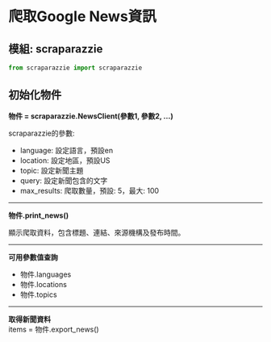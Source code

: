 爬取Google News資訊
===

模組: scraparazzie
---

```python
from scraparazzie import scraparazzie
```

初始化物件
---

**物件 = scraparazzie.NewsClient(參數1, 參數2, ...)**  

  scraparazzie的參數:

* language: 設定語言，預設en
* location: 設定地區，預設US
* topic: 設定新聞主題
* query: 設定新聞包含的文字
* max_results: 爬取數量，預設: 5，最大: 100

---
**物件.print_news()**  

  顯示爬取資料，包含標題、連結、來源機構及發布時間。

---

**可用參數值查詢**  
  
* 物件.languages
* 物件.locations
* 物件.topics

---

**取得新聞資料**  
  items = 物件.export_news()  

